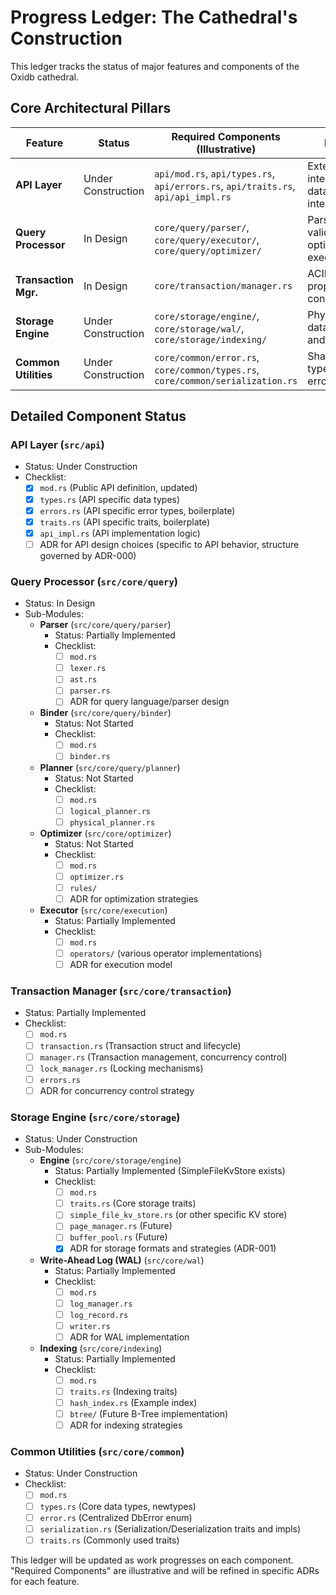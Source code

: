 # Progress Ledger: The Cathedral's Construction

This ledger tracks the status of major features and components of the Oxidb cathedral.

## Core Architectural Pillars

| Feature             | Status        | Required Components (Illustrative) | Notes                                      |
|---------------------|---------------|------------------------------------|--------------------------------------------|
| **API Layer**       | Under Construction | `api/mod.rs`, `api/types.rs`, `api/errors.rs`, `api/traits.rs`, `api/api_impl.rs` | External interface for database interaction. |
| **Query Processor** | In Design     | `core/query/parser/`, `core/query/executor/`, `core/query/optimizer/` | Parsing, validation, optimization, execution. |
| **Transaction Mgr.**| In Design     | `core/transaction/manager.rs`      | ACID properties, concurrency.              |
| **Storage Engine**  | Under Construction | `core/storage/engine/`, `core/storage/wal/`, `core/storage/indexing/` | Physical data storage and retrieval.       |
| **Common Utilities**| Under Construction | `core/common/error.rs`, `core/common/types.rs`, `core/common/serialization.rs` | Shared types, errors, utils.             |

## Detailed Component Status

### API Layer (`src/api`)
*   Status: Under Construction
*   Checklist:
    *   [x] `mod.rs` (Public API definition, updated)
    *   [x] `types.rs` (API specific data types)
    *   [x] `errors.rs` (API specific error types, boilerplate)
    *   [x] `traits.rs` (API specific traits, boilerplate)
    *   [x] `api_impl.rs` (API implementation logic)
    *   [ ] ADR for API design choices (specific to API behavior, structure governed by ADR-000)

### Query Processor (`src/core/query`)
*   Status: In Design
*   Sub-Modules:
    *   **Parser** (`src/core/query/parser`)
        *   Status: Partially Implemented
        *   Checklist:
            *   [ ] `mod.rs`
            *   [ ] `lexer.rs`
            *   [ ] `ast.rs`
            *   [ ] `parser.rs`
            *   [ ] ADR for query language/parser design
    *   **Binder** (`src/core/query/binder`)
        *   Status: Not Started
        *   Checklist:
            *   [ ] `mod.rs`
            *   [ ] `binder.rs`
    *   **Planner** (`src/core/query/planner`)
        *   Status: Not Started
        *   Checklist:
            *   [ ] `mod.rs`
            *   [ ] `logical_planner.rs`
            *   [ ] `physical_planner.rs`
    *   **Optimizer** (`src/core/optimizer`)
        *   Status: Not Started
        *   Checklist:
            *   [ ] `mod.rs`
            *   [ ] `optimizer.rs`
            *   [ ] `rules/`
            *   [ ] ADR for optimization strategies
    *   **Executor** (`src/core/execution`)
        *   Status: Partially Implemented
        *   Checklist:
            *   [ ] `mod.rs`
            *   [ ] `operators/` (various operator implementations)
            *   [ ] ADR for execution model

### Transaction Manager (`src/core/transaction`)
*   Status: Partially Implemented
*   Checklist:
    *   [ ] `mod.rs`
    *   [ ] `transaction.rs` (Transaction struct and lifecycle)
    *   [ ] `manager.rs` (Transaction management, concurrency control)
    *   [ ] `lock_manager.rs` (Locking mechanisms)
    *   [ ] `errors.rs`
    *   [ ] ADR for concurrency control strategy

### Storage Engine (`src/core/storage`)
*   Status: Under Construction
*   Sub-Modules:
    *   **Engine** (`src/core/storage/engine`)
        *   Status: Partially Implemented (SimpleFileKvStore exists)
        *   Checklist:
            *   [ ] `mod.rs`
            *   [ ] `traits.rs` (Core storage traits)
            *   [ ] `simple_file_kv_store.rs` (or other specific KV store)
            *   [ ] `page_manager.rs` (Future)
            *   [ ] `buffer_pool.rs` (Future)
            *   [x] ADR for storage formats and strategies (ADR-001)
    *   **Write-Ahead Log (WAL)** (`src/core/wal`)
        *   Status: Partially Implemented
        *   Checklist:
            *   [ ] `mod.rs`
            *   [ ] `log_manager.rs`
            *   [ ] `log_record.rs`
            *   [ ] `writer.rs`
            *   [ ] ADR for WAL implementation
    *   **Indexing** (`src/core/indexing`)
        *   Status: Partially Implemented
        *   Checklist:
            *   [ ] `mod.rs`
            *   [ ] `traits.rs` (Indexing traits)
            *   [ ] `hash_index.rs` (Example index)
            *   [ ] `btree/` (Future B-Tree implementation)
            *   [ ] ADR for indexing strategies

### Common Utilities (`src/core/common`)
*   Status: Under Construction
*   Checklist:
    *   [ ] `mod.rs`
    *   [ ] `types.rs` (Core data types, newtypes)
    *   [ ] `error.rs` (Centralized DbError enum)
    *   [ ] `serialization.rs` (Serialization/Deserialization traits and impls)
    *   [ ] `traits.rs` (Commonly used traits)

This ledger will be updated as work progresses on each component. "Required Components" are illustrative and will be refined in specific ADRs for each feature.
